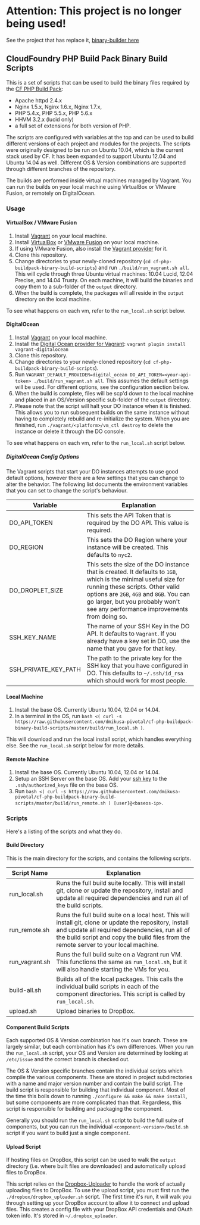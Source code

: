# Attention: This project is no longer being used!

See the project that has replace it, [binary-builder here](https://github.com/cloudfoundry/binary-builder)

## CloudFoundry PHP Build Pack Binary Build Scripts

This is a set of scripts that can be used to build the binary files required by the [CF PHP Build Pack]:

 * Apache httpd 2.4.x
 * Nginx 1.5.x, Nginx 1.6.x, Nginx 1.7.x, 
 * PHP 5.4.x, PHP 5.5.x, PHP 5.6.x
 * HHVM 3.2.x (lucid only)
 * a full set of extensions for both version of PHP.

The scripts are configured with variables at the top and can be used to build different versions of each project and modules for the projects.  The scripts were originally designed to be run on Ubuntu 10.04, which is the current stack used by CF.  It has been expanded to support Ubuntu 12.04 and Ubuntu 14.04 as well.  Different OS & Version combinations are supported through different branches of the repository.

The builds are performed inside virtual machines managed by Vagrant. You can run the builds on your local machine using
VirtualBox or VMware Fusion, or remotely on DigitalOcean.

### Usage

#### VirtualBox / VMware Fusion

 1. Install [Vagrant](http://www.vagrantup.com/) on your local machine.
 1. Install [VirtualBox](https://www.virtualbox.org/) or [VMware Fusion](http://www.vmware.com/products/fusion) on your local machine.
 1. If using VMware Fusion, also install the [Vagrant provider](https://www.vagrantup.com/vmware) for it.
 1. Clone this repository.
 1. Change directories to your newly-cloned repository (`cd cf-php-buildpack-binary-build-scripts`) and run `./build/run_vagrant.sh all`. This will cycle through three Ubuntu virtual machines: 10.04 Lucid, 12.04 Precise, and 14.04 Trusty.  On each machine, it will build the binaries and copy them to a sub-folder of the `output` directory.  
 1. When the build is complete, the packages will all reside in the `output` directory on the local machine.

To see what happens on each vm, refer to the `run_local.sh` script below.

#### DigitalOcean

 1. Install [Vagrant](http://www.vagrantup.com/) on your local machine.
 1. Install the [Digital Ocean provider for Vagrant](https://github.com/smdahlen/vagrant-digitalocean): `vagrant plugin install vagrant-digitalocean`
 1. Clone this repository.
 1. Change directories to your newly-cloned repository (`cd cf-php-buildpack-binary-build-scripts`).
 1. Run `VAGRANT_DEFAULT_PROVIDER=digital_ocean DO_API_TOKEN=<your-api-token> ./build/run_vagrant.sh all`.  This assumes the default settings will be used.  For different options, see the configuration section below.
 1. When the build is complete, files will be scp'd down to the local machine and placed in an OS/Version specific sub-folder of the `output` directory.
 1. Please note that the script will halt your DO instance when it is finished.  This allows you to run subsequent builds on the same instance without having to completely rebuild and re-initialize the system.  When you are finished, run `./vagrant/<platform>/vm_ctl destroy` to delete the instance or delete it through the DO console.

To see what happens on each vm, refer to the `run_local.sh` script below.

##### DigitalOcean Config Options

The Vagrant scripts that start your DO instances attempts to use good default options, however there are a few settings that you can change to alter the behavior.  The following list documents the environment variables that you can set to change the script's behaviour.

|      Variable     |   Explanation                                        |
------------------- | -----------------------------------------------------|
|   DO_API_TOKEN    | This sets the API Token that is required by the DO API.  This value is required. |
|   DO_REGION       | This sets the DO Region where your instance will be created.  This defaults to `nyc2`. |
|   DO_DROPLET_SIZE | This sets the size of the DO instance that is created.  It defaults to `1GB`, which is the minimal useful size for running these scripts.  Other valid options are `2GB`, `4GB` and `8GB`.  You can go larger, but you probably won't see any performance improvements from doing so. |
|   SSH_KEY_NAME    | The name of your SSH Key in the DO API.  It defaults to `Vagrant`.  If you already have a key set in DO, use the name that you gave for that key. |
|   SSH_PRIVATE_KEY_PATH | The path to the private key for the SSH key that you have configured in DO.  This defaults to `~/.ssh/id_rsa` which should work for most people. |

#### Local Machine

 1. Install the base OS.  Currently Ubuntu 10.04, 12.04 or 14.04.
 2. In a terminal in the OS, run `bash <( curl -s https://raw.githubusercontent.com/dmikusa-pivotal/cf-php-buildpack-binary-build-scripts/master/build/run_local.sh )`.  

This will download and run the local install script, which handles everything else.  See the `run_local.sh` script below for more details.

#### Remote Machine

 1. Install the base OS.  Currently Ubuntu 10.04, 12.04 or 14.04.
 2. Setup an SSH Server on the base OS.  Add your [ssh key] to the `.ssh/authorized_keys` file on the base OS.
 3. Run `bash <( curl -s https://raw.githubusercontent.com/dmikusa-pivotal/cf-php-buildpack-binary-build-scripts/master/build/run_remote.sh ) [user]@<baseos-ip>`.

### Scripts

Here's a listing of the scripts and what they do.

#### Build Directory

This is the main directory for the scripts, and contains the following scripts.

|   Script Name   |   Explanation                                                 |
| --------------- | --------------------------------------------------------------|
|  run_local.sh    | Runs the full build suite locally.  This will install git, clone or update the repository, install and update all required dependencies and run all of the build scripts. |
|  run_remote.sh   | Runs the full build suite on a local host.  This will install git, clone or update the repository, install and update all required dependencies, run all of the build script and copy the build files from the remote server to your local machine. |
|  run_vagrant.sh  | Runs the full build suite on a Vagrant run VM.  This functions the same as `run_local.sh`, but it will also handle starting the VMs for you. |
|  build-all.sh    | Builds all of the local packages.  This calls the individual build scripts in each of the component directories.  This script is called by `run_local.sh`. |
|  upload.sh       | Upload binaries to DropBox. |

#### Component Build Scripts

Each supported OS & Version combination has it's own branch.  These are largely similar, but each combination has it's own differences.  When you run the `run_local.sh` script, your OS and Version are determined by looking at `/etc/issue` and the correct branch is checked out.

The OS & Version specific branches contain the individual scripts which compile the various components.  These are stored in project subdirectories with a name and major version number and contain the build script.  The build script is responsible for building that individual component.  Most of the time this boils down to running `./configure && make && make install`, but some components are more complicated than that.  Regardless, this script is responsible for building and packaging the component.

Generally you should run the `run_local.sh` script to build the full suite of components, but you can run the individual `<component-version>/build.sh` script if you want to build just a single component.

#### Upload Script

If hosting files on DropBox, this script can be used to walk the `output` directory (i.e. where built files are downloaded) and automatically upload files to DropBox.

This script relies on the [Dropbox-Uploader] to handle the work of actually uploading files to DropBox.  To use the upload script, you must first run the `./dropbox/dropbox_uploader.sh` script.  The first time it's run, it will walk you through setting up your DropBox account to allow it to connect and upload files.  This creates a config file with your DropBox API credentials and OAuth token info.  It's stored in `~/.dropbox_uploader`.


[CF PHP Build Pack]:https://github.com/dmikusa-pivotal/cf-php-build-pack
[ssh key]:https://www.debian.org/devel/passwordlessssh
[Dropbox-Uploader]:https://github.com/andreafabrizi/Dropbox-Uploader
